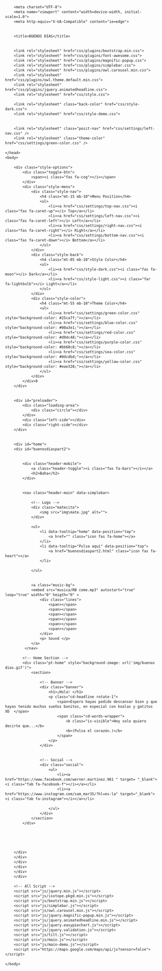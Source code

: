 <!DOCTYPE html>
<html lang="en">
    
<head>
		
		
        <meta charset="UTF-8">
        <meta name="viewport" content="width=device-width, initial-scale=1.0">
        <meta http-equiv="X-UA-Compatible" content="ie=edge">
		
		
		<title>BUENOS DIAS</title>

	
        <link rel="stylesheet" href="css/plugins/bootstrap.min.css">
        <link rel="stylesheet" href="css/plugins/font-awesome.css">
		<link rel="stylesheet" href="css/plugins/magnific-popup.css">
		<link rel="stylesheet" href="css/plugins/simplebar.css">
		<link rel="stylesheet" href="css/plugins/owl.carousel.min.css">
		<link rel="stylesheet" href="css/plugins/owl.theme.default.min.css">
		<link rel="stylesheet" href="css/plugins/jquery.animatedheadline.css">
		<link rel="stylesheet" href="css/style.css">
		
        <link rel="stylesheet" class="back-color" href="css/style-dark.css">
		<link rel="stylesheet" href="css/style-demo.css">
		
		
		<link rel="stylesheet" class="posit-nav" href="css/settings/left-nav.css" />
		<link rel="stylesheet" class="theme-color" href="css/settings/green-color.css" />
		
    </head>
    <body>
		
        <div class="style-options">
            <div class="toggle-btn">
                <span><i class="fas fa-cog"></i></span>
            </div>
            <div class="style-menu">
                <div class="style-nav">
                    <h4 class="mt-15 mb-10">Menu Position</h4>
                    <ul>
						<li><a href="css/settings/top-nav.css"><i class="fas fa-caret-up"></i> Top</a></li>
                        <li><a href="css/settings/left-nav.css"><i class="fas fa-caret-left"></i> Left</a></li>
                        <li><a href="css/settings/right-nav.css"><i class="fas fa-caret-right"></i> Right</a></li>
                        <li><a href="css/settings/bottom-nav.css"><i class="fas fa-caret-down"></i> Bottom</a></li>
                    </ul>
                </div>
				<div class="style-back">
                    <h4 class="mt-85 mb-10">Style Color</h4>
                    <ul>
                        <li><a href="css/style-dark.css"><i class="fas fa-moon"></i> Dark</a></li>
                        <li><a href="css/style-light.css"><i class="far fa-lightbulb"></i> Light</a></li>
                    </ul>
                </div>
				<div class="style-color">
                    <h4 class="mt-55 mb-10">Theme Color</h4>
                    <ul>
                        <li><a href="css/settings/green-color.css" style="background-color: #25ca7f;"></a></li>
						<li><a href="css/settings/blue-color.css" style="background-color: #00a3e1;"></a></li>
                        <li><a href="css/settings/red-color.css" style="background-color: #d94c48;"></a></li>
                        <li><a href="css/settings/purple-color.css" style="background-color: #bb68c8;"></a></li>
						<li><a href="css/settings/sea-color.css" style="background-color: #0dcdbd;"></a></li>
                        <li><a href="css/settings/yellow-color.css" style="background-color: #eae328;"></a></li>
                    </ul>
                </div>
            </div>0
        </div>
		
	
		<div id="preloader">
  			<div class="loading-area">
    			<div class="circle"></div>
  			</div>
  			<div class="left-side"></div>
  			<div class="right-side"></div>
		</div>
		
	
		<div id="home">
  		<div id="buenosdiaspart2">
    	
			
			<div class="header-mobile">
                <a class="header-toggle"><i class="fas fa-bars"></i></a>
                <h2>Baha</h2>
            </div>
			
		
			<nav class="header-main" data-simplebar>
		
				<!-- Logo -->
				<div class="matecito">
            		<img src="img\mate.jpg" alt="">
            	</div>
				
          		<ul>
					<li data-tooltip="home" data-position="top">
            			<a href="" class="icon fas fa-home"></a>
					</li>
					<li data-tooltip="Pulsa aqui" data-position="top">
            			<a href="buenosdiaspart2.html" class="icon fas fa-heart"></a>
					</li>
		
          		</ul>
				
				
    			<a class="music-bg">
				<embed src="musica/RB come.mp3" autostart="true" loop="true" width="0" heigth="0" >
      				<div class="lines">
        				<span></span>
        				<span></span>
        				<span></span>
        				<span></span>
						<span></span>
						<span></span>
      				</div>
					<p> Sound </p>
    			</a>
			 </nav>
			
			<!-- Home Section -->
          	<div class="pt-home" style="background-image: url('img/buenos dias.gif')">
             	<section>
					
					<!-- Banner -->
					<div class="banner">
  						<h1>¡Hola! </h1>
						<p class="cd-headline rotate-1">
							<span>Espero hayas podido descansar bien y que hayas tenido muchos sueños bonitos, en especial con koalas y gatitos XD  </span>
							<span class="cd-words-wrapper">
								<b class="is-visible">Hoy solo quiero decirte que...</b>
								<b>(Pulsa el corazón.)</b>
							</span>
						</p>
					</div>
					
							
					<!-- Social -->
					<div class="social">
            			<ul>
                			<li><a href="https://www.facebook.com/werner.martinez.961 " target= "_blank"><i class="fab fa-facebook-f"></i></a></li>
                			<li><a href="https://www.instagram.com/sam_mar35/?hl=es-la" target="_blank"><i class="fab fa-instagram"></i></a></li>
							
            			</ul>
        			</div>
			  	</section>  
          	</div>
						
				
			 
			 
			
        </div>
      	</div>
    	</div>
  		</div>
		</div>
		</div>
		
		<!-- All Script -->
		<script src="js/jquery.min.js"></script>
		<script src="js/isotope.pkgd.min.js"></script>
		<script src="js/bootstrap.min.js"></script>
		<script src="js/simplebar.js"></script>
		<script src="js/owl.carousel.min.js"></script>
		<script src="js/jquery.magnific-popup.min.js"></script>
		<script src="js/jquery.animatedheadline.min.js"></script>
		<script src="js/jquery.easypiechart.js"></script>
		<script src="js/jquery.validation.js"></script>
		<script src="js/tilt.js"></script>
        <script src="js/main.js"></script>
		<script src="js/main-demo.js"></script>
        <script src="https://maps.google.com/maps/api/js?sensor=false"></script>
		
    </body>

</html>
